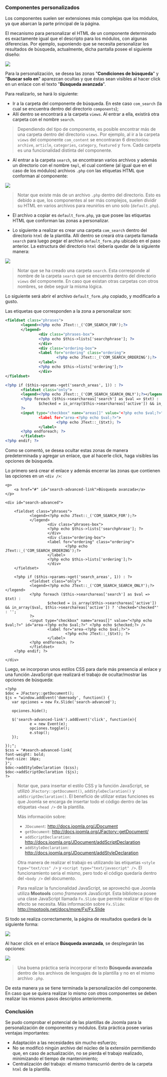 ﻿

### Componentes personalizados

Los componentes suelen ser extensiones más complejas que los módulos, ya que abarcan la parte principal de la página.

El mecanismo para personalizar el HTML de un componente determinado es exactamente igual que el descripto para los módulos, con algunas diferencias. Por ejemplo, suponiendo que se necesita personalizar los resultados de búsqueda, actualmente, dicha pantalla posee el siguiente diseño:

![](../incluir/figuras/image50.png)

Para la personalización, se desea las zonas "**Condiciones de búsqueda**" y "**Buscar solo en**" aparezcan ocultas y que éstas sean visibles al hacer click en un enlace con el texto "**Búsqueda avanzada**".

Para realizarlo, se hará lo siguiente:


* Ir a la carpeta del componente de búsqueda. En este caso `com_search` (la cual se encuentra dentro del directorio `components`);
* Allí dentro se encontrará a la carpeta `views`. Al entrar a ella, existirá otra carpeta con el nombre `search`.


>Dependiendo del tipo de componente, es posible encontrar más de una carpeta dentro del directorio `views`. Por ejemplo, al ir a la carpeta `views` del componente `com_content` se encontraran 6 directorios: `archive`, `article`, `categories`, `category`, `featured` y `form`. Cada carpeta es una funcionalidad distinta del componente.


* Al entrar a la carpeta `search`, se encontraran varios archivos y además un directorio con el nombre `tmpl`, el cual contiene (al igual que en el caso de los módulos) archivos `.php` con las etiquetas HTML que conforman al componente:


![](../incluir/figuras/image13.png)


>Notar que existe más de un archivo `.php` dentro del directorio. Esto es debido a que, los componentes al ser más complejos, suelen dividir su HTML en varios archivos para reunirlos en uno solo (`default.php`).


* El archivo a copiar es `default_form.php`, ya que posee las etiquetas HTML que conforman las zonas a personalizar.

* Lo siguiente a realizar es crear una carpeta `com_search` dentro del directorio `html` de la plantilla. Allí dentro se creará otra carpeta llamada `search` para luego pegar el archivo `default_form.php` ubicado en el paso anterior. La estructura del directorio `html` debería quedar de la siguiente manera:


![](../incluir/figuras/image12.png)


>Notar que se ha creado una carpeta `search`. Esta corresponde al nombre de la carpeta `search` que se encuentra dentro del directorio `views` del componente. En caso que existan otras carpetas con otros nombres, se debe seguir la misma lógica.


Lo siguiente será abrir el archivo `default_form.php` copiado, y modificarlo a gusto.

Las etiquetas que corresponden a la zona a personalizar son:


~~~~~~~~~{.xml .numberLines}
<fieldset class="phrases">
       <legend><?php echo JText::_('COM_SEARCH_FOR');?>
       </legend>
               <div class="phrases-box">
               <?php echo $this->lists['searchphrase']; ?>
               </div>
               <div class="ordering-box">
               <label for="ordering" class="ordering">
                       <?php echo JText::_('COM_SEARCH_ORDERING');?>
               </label>
               <?php echo $this->lists['ordering'];?>
               </div>
</fieldset>

<?php if ($this->params->get('search_areas', 1)) : ?>
       <fieldset class="only">
       <legend><?php echo JText::_('COM_SEARCH_SEARCH_ONLY');?></legend>
       <?php foreach ($this->searchareas['search'] as $val => $txt) :
               $checked = is_array($this->searchareas['active']) && in_array($val, $this->searchareas['active']) ? 'checked="checked"' : '';
       ?>
       <input type="checkbox" name="areas[]" value="<?php echo $val;?>" id="area-<?php echo $val;?>" <?php echo $checked;?> />
               <label for="area-<?php echo $val;?>">
                       <?php echo JText::_($txt); ?>
               </label>
       <?php endforeach; ?>
       </fieldset>
<?php endif; ?>
~~~~~~~~~~~~~~~~~~~~~~~~~~~~


Como se comentó, se desea ocultar estas zonas de manera predeterminada y agregar un enlace, que al hacerle click, haga visibles las opciones de búsqueda.

Lo primero será crear el enlace y además encerrar las zonas que contienen las opciones en un `<div />`:


~~~~~~~~~{.php .numberLines}
<p>
	<a href="#" id="search-advanced-link">Búsqueda avanzada</a>
</p>

<div id="search-advanced">

	<fieldset class="phrases">
	       <legend><?php echo JText::_('COM_SEARCH_FOR');?>
	       </legend>
	               <div class="phrases-box">
	               <?php echo $this->lists['searchphrase']; ?>
	               </div>
	               <div class="ordering-box">
	               <label for="ordering" class="ordering">
	                       <?php echo JText::_('COM_SEARCH_ORDERING');?>
	               </label>
	               <?php echo $this->lists['ordering'];?>
	               </div>
	</fieldset>
	
	<?php if ($this->params->get('search_areas', 1)) : ?>
	       <fieldset class="only">
	       <legend><?php echo JText::_('COM_SEARCH_SEARCH_ONLY');?></legend>
	       <?php foreach ($this->searchareas['search'] as $val => $txt) :
	               $checked = is_array($this->searchareas['active']) && in_array($val, $this->searchareas['active']) ? 'checked="checked"' : '';
	       ?>
	       <input type="checkbox" name="areas[]" value="<?php echo $val;?>" id="area-<?php echo $val;?>" <?php echo $checked;?> />
	               <label for="area-<?php echo $val;?>">
	                       <?php echo JText::_($txt); ?>
	               </label>
	       <?php endforeach; ?>
	       </fieldset>
	<?php endif; ?>

</div>
~~~~~~~~~~~~~~~~~~~~~~~~~~~~


Luego, se incorporan unos estilos CSS para darle más presencia al enlace y una función JavaScript que realizará el trabajo de ocultar/mostrar las opciones de búsqueda:


~~~~~~~~~{.php .numberLines}
<?php
$doc = JFactory::getDocument();
$js = "window.addEvent('domready', function() {
   var opciones = new Fx.Slide('search-advanced');
   
   opciones.hide();
   
   $('search-advanced-link').addEvent('click', function(e){
           e = new Event(e);
           opciones.toggle();
           e.stop();
   });
   
});";
$css = "#search-advanced-link{
font-weight: bold;
font-size: 16px;
}";
$doc->addStyleDeclaration ($css);
$doc->addScriptDeclaration ($js);
?>
~~~~~~~~~~~~~~~~~~~~~~~~~~~~


>Notar que, para insertar el estilo CSS y la función JavaScript, se utilizó `JFactory::getDocument()`, `addStyleDeclaration()` y `addScriptDeclaration()`. El beneficio de utilizar estas funciones es que Joomla se encarga de insertar todo el código dentro de las etiquetas `<head />` de la plantilla. 
>
>Más información sobre:
>* `JDocument`: <http://docs.joomla.org/JDocument>
>* `getDocument`: <http://docs.joomla.org/JFactory::getDocument/>
>* `addScriptDeclaration`: <http://docs.joomla.org/JDocument/addScriptDeclaration>
>* `addStyleDeclaration`: <http://docs.joomla.org/JDocument/addStyleDeclaration>
>
>Otra manera de realizar el trabajo es utilizando las etiquetas `<style type="text/css" />` y `<script type="text/javascript" />`. El funcionamiento sería el mismo, pero todo el código quedaría dentro del `<body />` del documento.


>Para realizar la funcionalidad JavaScript, se aprovechó que Joomla utiliza **Mootools** como *framework* JavaScript. Esta biblioteca posee una clase JavaScript llamada `Fx.Slide` que permite realizar el tipo de efecto se necesita. Más información sobre `Fx.Slide`: <http://mootools.net/docs/more/Fx/Fx.Slide>


Si todo se realiza correctamente, la página de resultados quedará de la siguiente forma:

![](../incluir/figuras/image15.png)

Al hacer click en el enlace **Búsqueda avanzada**, se desplegarán las opciones:

![](../incluir/figuras/image19.png)


>Una buena práctica sería incorporar el texto **Búsqueda avanzada** dentro de los archivos de lenguajes de la plantilla y no en el mismo archivo `.php`.


De esta manera ya se tiene terminada la personalización del componente. En caso que se quiera realizar lo mismo con otros componentes se deben realizar los mismos pasos descriptos anteriormente.


### Conclusión

Se pudo comprobar el potencial de las plantillas de Joomla para la personalización de componentes y módulos. Esta práctica posee varias ventajas importantes:


* Adaptación a las necesidades sin mucho esfuerzo;
* No se modificó ningún archivo del núcleo de la extensión permitiendo que, en caso de actualización, no se pierda el trabajo realizado, minimizando el tiempo de mantenimiento;
* Centralización del trabajo: el mismo transcurrió dentro de la carpeta `html` de la plantilla.


